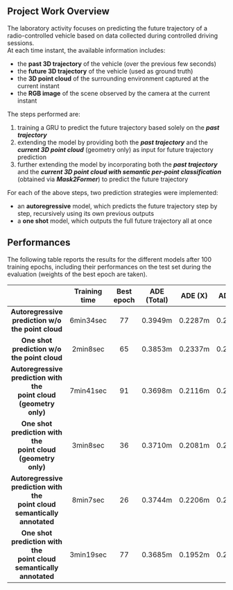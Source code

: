 ## Project Work Overview
The laboratory activity focuses on predicting the future trajectory of a radio-controlled vehicle based on data collected during controlled driving sessions.<br>
At each time instant, the available information includes:
- the **past 3D trajectory** of the vehicle (over the previous few seconds)
- the **future 3D trajectory** of the vehicle (used as ground truth)
- the **3D point cloud** of the surrounding environment captured at the current instant
- the **RGB image** of the scene observed by the camera at the current instant

The steps performed are:
1. training a GRU to predict the future trajectory based solely on the ***past trajectory***<br>
2. extending the model by providing both the ***past trajectory*** and the ***current 3D point cloud*** (geometry only) as input for future trajectory prediction<br>
3. further extending the model by incorporating both the ***past trajectory*** and the ***current 3D point cloud with semantic per-point classification*** (obtained via ***Mask2Former***) to predict the future trajectory

For each of the above steps, two prediction strategies were implemented:
- an **autoregressive** model, which predicts the future trajectory step by step, recursively using its own previous outputs
- a **one shot** model, which outputs the full future trajectory all at once

## Performances
The following table reports the results for the different models after 100 training epochs, including their performances on the test set during the evaluation (weights of the best epoch are taken).

|                                                                                     | Training time | Best epoch | ADE (Total) | ADE (X) | ADE (Z) | FDE (Total) | FDE (X) | FDE (Z) |
|:-----------------------------------------------------------------------------------:|:-------------:|:----------:|:-----------:|:-------:|:-------:|:-----------:|:-------:|:-------:|
| **Autoregressive <br> prediction w/o the point cloud**                              |   6min34sec   |     77     |   0.3949m   | 0.2287m | 0.2668m |   0.9389m   | 0.6436m | 0.5437m |
| **One shot <br> prediction w/o the point cloud**                                    |   2min8sec    |     65     |   0.3853m   | 0.2337m | 0.2540m |   0.9220m   | 0.6435m | 0.5252m |
| **Autoregressive <br> prediction with the <br> point cloud (geometry only)**        |   7min41sec   |     91     |   0.3698m   | 0.2116m | 0.2598m |   0.7965m   | 0.5456m | 0.4746m |
| **One shot <br> prediction with the <br> point cloud (geometry only)**              |   3min8sec    |     36     |   0.3710m   | 0.2081m | 0.2591m |   0.8306m   | 0.5524m | 0.4937m |
| **Autoregressive <br> prediction with the <br> point cloud semantically annotated** |   8min7sec    |     26     |   0.3744m   | 0.2206m | 0.2540m |   0.8195m   | 0.5366m | 0.5055m |
| **One shot <br> prediction with the <br> point cloud semantically annotated**       |   3min19sec   |     77     |   0.3685m   | 0.1952m | 0.2686m |   0.8056m   | 0.5146m | 0.5099m |

